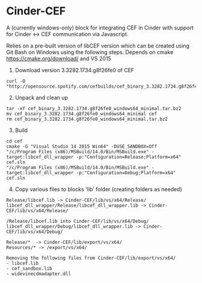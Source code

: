 # Cinder-CEF

A (currently windows-only) block for integrating CEF in Cinder with support for Cinder <-> CEF communication via Javascript.

Relies on a pre-built version of libCEF version which can be created using Git Bash on Windows using the following steps.
Depends on cmake https://cmake.org/download/ and VS 2015

1. Download version 3.3282.1734.g8f26fe0 of CEF

```
curl -O "http://opensource.spotify.com/cefbuilds/cef_binary_3.3282.1734.g8f26fe0_windows64_minimal.tar.bz2"
```

2. Unpack and clean up

```
tar -xf cef_binary_3.3282.1734.g8f26fe0_windows64_minimal.tar.bz2
mv cef_binary_3.3282.1734.g8f26fe0_windows64_minimal cef
rm cef_binary_3.3282.1734.g8f26fe0_windows64_minimal.tar.bz2
```

3. Build

```
cd cef
cmake -G "Visual Studio 14 2015 Win64" -DUSE_SANDBOX=Off
"/c/Program Files (x86)/MSBuild/14.0/Bin/MSBuild.exe" -target:libcef_dll_wrapper -p:"Configuration=Release;Platform=x64" cef.sln
"/c/Program Files (x86)/MSBuild/14.0/Bin/MSBuild.exe" -target:libcef_dll_wrapper -p:"Configuration=Debug;Platform=x64" cef.sln
```

4. Copy various files to blocks 'lib' folder (creating folders as needed)
```
Release/libcef.lib -> Cinder-CEF/lib/vs/x64/Release/
libcef_dll_wrapper/Release/libcef_dll_wrapper.lib -> Cinder-CEF/lib/vs/x64/Release/

/Release/libcef.lib into Cinder-CEF/lib/vs/x64/Debug/
libcef_dll_wrapper/Debug/libcef_dll_wrapper.lib -> Cinder-CEF/lib/vs/x64/Debug/

Release/*  -> Cinder-CEF/lib/export/vs/x64/
Resources/* -> /export/vs/x64/
    
Removing the following files from Cinder-CEF/lib/export/vs/x64/    
- libcef.lib
- cef_sandbox.lib
- widevinecdmadapter.dll
```




